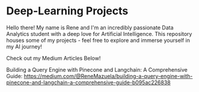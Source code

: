 # Deep-Learning Projects

Hello there! My name is Rene and I'm an incredibly passionate Data Analytics student with a deep love for Artificial Intelligence. This repository houses some of my projects - feel free to explore and immerse yourself in my AI journey!

Check out my Medium Articles Below!

Building a Query Engine with Pinecone and Langchain: A Comprehensive Guide: 
https://medium.com/@ReneMazuela/building-a-query-engine-with-pinecone-and-langchain-a-comprehensive-guide-b095ac226838
